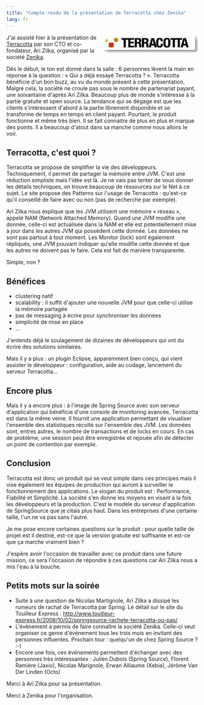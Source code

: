 ```yaml
---
title: "Compte-rendu de la présentation de Terracotta chez Zenika"
lang: fr
---
```


<img src="/assets/images/posts/2008/10/logo_terracotta.jpg" style="float:right"/>

J'ai assisté hier à la présentation de [Terracotta](http://www.terracotta.org/) par son CTO et co-fondateur, Ari Zilka, organisé par la société [Zenika](http://www.zenika.com/).

Dés le début, le ton est donné dans la salle : 6 personnes lèvent la main en réponse à la question : « Qui a déjà essayé Terracotta ? ». Terracotta bénéficie d'un bon buzz, au vu du monde présent à cette présentation. Malgré cela, la société ne croule pas sous le nombre de partenariat payant, une soixantaine d'après Ari Zilka. Beaucoup plus de monde s'intéresse à la partie gratuite et open source. La tendance qui se dégage est que les clients s'intéressent d'abord à la partie librement disponible et se transforme de temps en temps en client payant. Pourtant, le produit fonctionne et même très bien. Il se fait connaitre de plus en plus et marque des points. Il a beaucoup d'atout dans sa manche comme nous allons le voir.

## Terracotta, c'est quoi ?

Terracotta se propose de simplifier la vie des développeurs. Techniquement, il permet de partager la mémoire entre JVM. C'est une réduction simpliste mais l'idée est là. Je ne vais pas tenter de vous donner les détails techniques, on trouve beaucoup de ressources sur le Net à ce sujet. Le site propose des Patterns sur l'usage de Terracotta : qu'est-ce qu'il conseillé de faire avec ou non (pas de recherche par exemple).

Ari Zilka nous explique que les JVM utilisent une mémoire « réseau », appelé NAM (Network Attached Memory). Quand une JVM modifie une donnée, celle-ci est actualisée dans la NAM et elle est potentiellement mise à jour dans les autres JVM qui possèdent cette donnée. Les données ne sont pas partout à tout moment. Les Monitor (lock) sont également répliqués, une JVM pouvant indiquer qu'elle modifie cette donnée et que les autres ne doivent pas le faire. Cela est fait de manière transparente.

Simple, non ?

## Bénéfices

- clustering natif
- scalability : il suffit d'ajouter une nouvelle JVM pour que celle-ci utilise la mémoire partagée
- pas de messaging à écrire pour synchroniser les données
- simplicité de mise en place
- ...

J'entends déjà le soulagement de dizaines de développeurs qui ont du écrire des solutions similaires.

Mais il y a plus : un plugin Eclipse, apparemment bien conçu, qui vient assister le développeur : configuration, aide au codage, lancement du serveur Terracotta...

## Encore plus

Mais il y a encore plus : à l'image de Spring Source avec son serveur d'application qui bénéficie d'une console de monitoring avancée, Terracotta est dans la même veine. Il fournit une application permettant de visualiser l'ensemble des statistiques récolté sur l'ensemble des JVM. Les données sont, entres autres, le nombre de transactions et de locks en cours. En cas de problème, une session peut être enregistrée et rejouée afin de détecter un point de contention par exemple.

## Conclusion

Terracotta est donc un produit qui se veut simple dans ces principes mais il vise également les équipes de production qui auront à surveiller le fonctionnement des applications. Le slogan du produit est : Performance, Fiabilité et Simplicité. La société s'en donne les moyens en visant à la fois les développeurs et la production. C'est le modèle du serveur d'application de SpringSource que je citais plus haut. Dans les entreprises d'une certaine taille, l'un ne va pas sans l'autre.

Je me pose encore certaines questions sur le produit : pour quelle taille de projet est il destiné, est-ce que la version gratuite est suffisante et est-ce que ça marche vraiment bien ?

J'espère avoir l'occasion de travailler avec ce produit dans une future mission, ce sera l'occasion de répondre à ces questions car Ari Zilka nous a mis l'eau à la bouche.

## Petits mots sur la soirée

- Suite à une question de Nicolas Martignole, Ari Zilka a dissipé les rumeurs de rachat de Terracotta par Spring. Le détail sur le site du Touilleur Express : http://www.touilleur-express.fr/2008/10/02/springsource-rachete-terracotta-ou-pas/
- L'évènement a permis de faire connaître la société Zenika. Celle-ci veut organiser ce genre d'évènement tous les trois mois en invitant des personnes influentes. Prochain tour : quelqu'un de chez Spring Source ? :-)
- Encore une fois, ces événements permettent d'échanger avec des personnes très intéressantes : Julien Dubois (Spring Source), Florent Ramière (Jaxio), Nicolas Marignole, Erwan Alliaume (Xebia), Jérôme Van Der Linden (Octo)

Merci à Ari Zilka pour sa présentation.

Merci à Zenika pour l'organisation.
